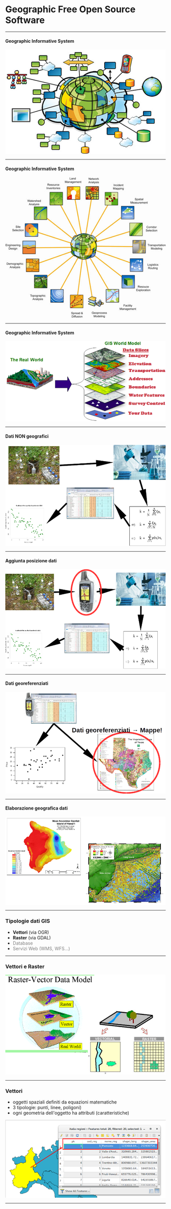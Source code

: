 # Geographic Free Open Source Software

---

#### Geographic Informative System


![Immagine](assets/gis1.png)

---

#### Geographic Informative System


![Immagine](assets/gis2.png)

---

#### Geographic Informative System


![Immagine](assets/gis3.png)

---

#### Dati NON geografici


![Immagine](assets/gis4.png)

---

#### Aggiunta posizione dati


![Immagine](assets/gis5.png)

---

#### Dati georeferenziati


![Immagine](assets/gis6.png)

---

#### Elaborazione geografica dati


![Immagine](assets/gis7.png)

---

### Tipologie dati GIS

* **Vettori** (via OGR)
* **Raster** (via GDAL)
* <span style="color:gray">Database</span>
* <span style="color:gray">Servizi Web (WMS, WFS...)</span>

---

### Vettori e Raster

![Immagine](assets/vecrast.png)

---

### Vettori

* oggetti spaziali definiti da equazioni matematiche <!-- .element: class="fragment" data-fragment-index="1" -->
* 3 tipologie: punti, linee, poligoni) <!-- .element: class="fragment" data-fragment-index="2" -->
* ogni geometria dell'oggetto ha attributi (caratteristiche) <!-- .element: class="fragment" data-fragment-index="3" -->

![Immagine](assets/vec.png) <!-- .element: class="fragment" data-fragment-index="4" -->

---






























